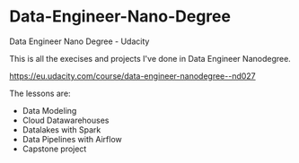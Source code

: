 # Data-Engineer-Nano-Degree
Data Engineer Nano Degree - Udacity

This is all the execises and projects I've done in Data Engineer Nanodegree.
 
 https://eu.udacity.com/course/data-engineer-nanodegree--nd027
 
 The lessons are:
 * Data Modeling
 * Cloud Datawarehouses
 * Datalakes with Spark
 * Data Pipelines with Airflow
 * Capstone project
 
 